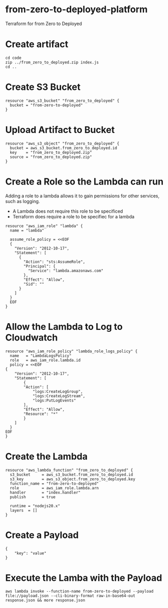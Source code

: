 # from-zero-to-deployed-platform
Terraform for from Zero to Deployed

# Create artifact

```
cd code
zip ../from_zero_to_deployed.zip index.js
cd ..
```

# Create S3 Bucket

```
resource "aws_s3_bucket" "from_zero_to_deployed" {
  bucket = "from-zero-to-deployed"
}
```

# Upload Artifact to Bucket

```
resource "aws_s3_object" "from_zero_to_deployed" {
  bucket = aws_s3_bucket.from_zero_to_deployed.id
  key    = "from_zero_to_deployed.zip"
  source = "from_zero_to_deployed.zip"
}
```
# Create a Role so the Lambda can run

Adding a role to a lambda allows it to gain permissions for other services, such as logging.

- A Lambda does not require this role to be specificed
- Terraform does require a role to be specifiec for a lambda

```
resource "aws_iam_role" "lambda" {
  name = "lambda"

  assume_role_policy = <<EOF
  {
    "Version": "2012-10-17",
    "Statement": [
      {
        "Action": "sts:AssumeRole",
        "Principal": {
          "Service": "lambda.amazonaws.com"
        },
        "Effect": "Allow",
        "Sid": ""
      }
    ]
  }
  EOF
}
```

# Allow the Lambda to Log to Cloudwatch
```
resource "aws_iam_role_policy" "lambda_role_logs_policy" {
  name   = "LambdaLogsPolicy"
  role   = aws_iam_role.lambda.id
  policy = <<EOF
{
    "Version": "2012-10-17",
    "Statement": [
        {
        "Action": [
            "logs:CreateLogGroup",
            "logs:CreateLogStream",
            "logs:PutLogEvents"
        ],
        "Effect": "Allow",
        "Resource": "*"
        }
    ]
  }
EOF
}
```

# Create the Lambda
```
resource "aws_lambda_function" "from_zero_to_deployed" {
  s3_bucket     = aws_s3_bucket.from_zero_to_deployed.id
  s3_key        = aws_s3_object.from_zero_to_deployed.key
  function_name = "from-zero-to-deployed"
  role          = aws_iam_role.lambda.arn
  handler       = "index.handler"
  publish       = true

  runtime = "nodejs20.x"
  layers  = []
}
```

# Create a Payload

```
{
    "key": "value"
}
```

# Execute the Lamba with the Payload
```
aws lambda invoke --function-name from-zero-to-deployed --payload file://payload.json --cli-binary-format raw-in-base64-out response.json && more response.json
```






